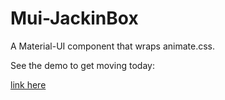 # Mui-JackinBox

A Material-UI component that wraps animate.css.

See the demo to get moving today:

[link here](https://mui-jackinbox-demo.vercel.app)
